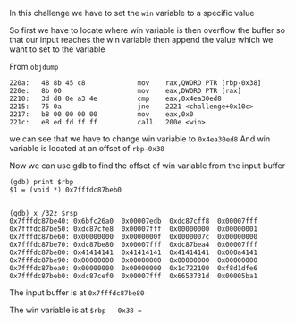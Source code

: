 In this challenge we have to set the `win` variable to a specific value

So first we have to locate where win variable is then overflow the buffer so that our input reaches the win variable then append the value which we want to set to the variable

From `objdump`  

    220a:	48 8b 45 c8          	mov    rax,QWORD PTR [rbp-0x38]
    220e:	8b 00                	mov    eax,DWORD PTR [rax]
    2210:	3d d8 0e a3 4e       	cmp    eax,0x4ea30ed8
    2215:	75 0a                	jne    2221 <challenge+0x10c>
    2217:	b8 00 00 00 00       	mov    eax,0x0
    221c:	e8 ed fd ff ff       	call   200e <win>

we can see that we have to change win variable to `0x4ea30ed8`
And win variable is located at an offset of `rbp-0x38`

Now we can use gdb to find the offset of win variable from the input buffer

    (gdb) print $rbp
    $1 = (void *) 0x7fffdc87beb0


    (gdb) x /32z $rsp
    0x7fffdc87be40:	0x6bfc26a0	0x00007edb	0xdc87cff8	0x00007fff
    0x7fffdc87be50:	0xdc87cfe8	0x00007fff	0x00000000	0x00000001
    0x7fffdc87be60:	0x00000000	0x0000000f	0x0000007c	0x00000000
    0x7fffdc87be70:	0xdc87be80	0x00007fff	0xdc87bea4	0x00007fff
    0x7fffdc87be80:	0x41414141	0x41414141	0x41414141	0x000a4141
    0x7fffdc87be90:	0x00000000	0x00000000	0x00000000	0x00000000
    0x7fffdc87bea0:	0x00000000	0x00000000	0x1c722100	0xf8d1dfe6
    0x7fffdc87beb0:	0xdc87cef0	0x00007fff	0x6653731d	0x00005ba1

The input buffer is at `0x7fffdc87be80`

The win variable is at `$rbp - 0x38 = `
